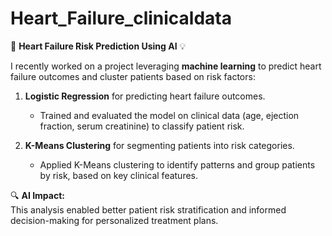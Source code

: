 # Heart_Failure_clinicaldata
🚀 **Heart Failure Risk Prediction Using AI** 💡

I recently worked on a project leveraging **machine learning** to predict heart failure outcomes and cluster patients based on risk factors:

1. **Logistic Regression** for predicting heart failure outcomes.
   - Trained and evaluated the model on clinical data (age, ejection fraction, serum creatinine) to classify patient risk.
   
2. **K-Means Clustering** for segmenting patients into risk categories.
   - Applied K-Means clustering to identify patterns and group patients by risk, based on key clinical features.

🔍 **AI Impact:**  
This analysis enabled better patient risk stratification and informed decision-making for personalized treatment plans.


